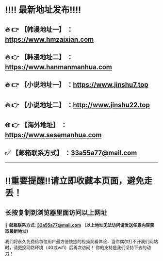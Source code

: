 :bangbang::bangbang: 最新地址发布:bangbang::bangbang:
==
:fire: :point_right: 【韩漫地址一】 ：https://www.hmzaixian.com
------
:fire: :point_right: 【韩漫地址二】 ：https://www.hanmanmanhua.com
------
:fire: :point_right: 【小说地址一】 ：https://www.jinshu7.top
------
:fire: :point_right: 【小说地址二】 ：http://www.jinshu22.top
------
:globe_with_meridians: :point_right: 【海外地址】 ：https://www.sesemanhua.com
------
:white_check_mark: 【邮箱联系方式】 ：33a55a77@mail.com 
------
------
:bangbang:重要提醒:bangbang:请立即收藏本页面，避免走丢！
==

长按复制到浏览器里面访问以上网址
-

:e-mail: __邮箱联系方式: 33a55a77@mail.com （以上地址无法访问请发送任意内容获取最新地址）__


我们将永久免费给每位用户最方便快捷的视频观看体验，当你偶尔打不开我们网站时，请更换网路环境（4G或wifi）后再次访问！
你的支持是我们坚持下去的动力！
